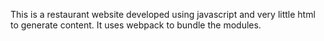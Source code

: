 This is a restaurant website developed using javascript and very little html to generate content. It uses webpack to bundle the modules.